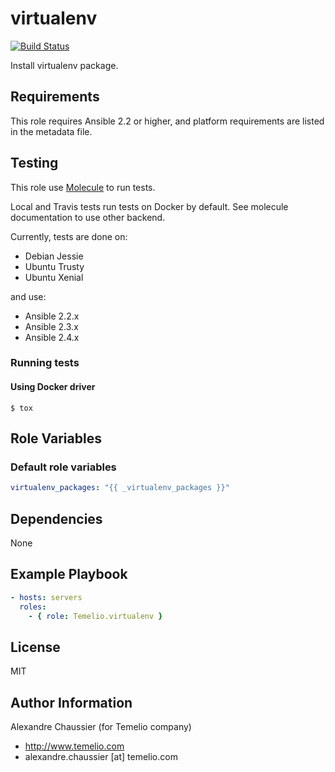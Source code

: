 # virtualenv

[![Build Status](https://travis-ci.org/Temelio/ansible-role-virtualenv.svg?branch=master)](https://travis-ci.org/Temelio/ansible-role-virtualenv)

Install virtualenv package.

## Requirements

This role requires Ansible 2.2 or higher,
and platform requirements are listed in the metadata file.

## Testing

This role use [Molecule](https://github.com/metacloud/molecule/) to run tests.

Local and Travis tests run tests on Docker by default.
See molecule documentation to use other backend.

Currently, tests are done on:
- Debian Jessie
- Ubuntu Trusty
- Ubuntu Xenial

and use:
- Ansible 2.2.x
- Ansible 2.3.x
- Ansible 2.4.x

### Running tests

#### Using Docker driver

```
$ tox
```

## Role Variables

### Default role variables

``` yaml
virtualenv_packages: "{{ _virtualenv_packages }}"
```

## Dependencies

None

## Example Playbook

``` yaml
- hosts: servers
  roles:
    - { role: Temelio.virtualenv }
```

## License

MIT

## Author Information

Alexandre Chaussier (for Temelio company)
- http://www.temelio.com
- alexandre.chaussier [at] temelio.com
